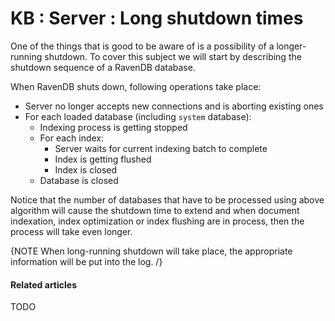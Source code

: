 # KB : Server : Long shutdown times

One of the things that is good to be aware of is a possibility of a longer-running shutdown. To cover this subject we will start by describing the shutdown sequence of a RavenDB database.

When RavenDB shuts down, following operations take place:

* Server no longer accepts new connections and is aborting existing ones   
* For each loaded database (including `system` database):   
	* Indexing process is getting stopped   
	* For each index:   
		* Server waits for current indexing batch to complete    
		* Index is getting flushed   
		* Index is closed   
	* Database is closed    

Notice that the number of databases that have to be processed using above algorithm will cause the shutdown time to extend and when document indexation, index optimization or index flushing are in process, then the process will take even longer.

{NOTE When long-running shutdown will take place, the appropriate information will be put into the log. /}

#### Related articles

TODO
